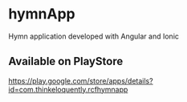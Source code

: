 # hymnApp
Hymn application developed with Angular and Ionic

## Available on PlayStore
https://play.google.com/store/apps/details?id=com.thinkeloquently.rcfhymnapp
